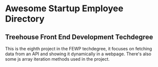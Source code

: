 # Awesome Startup Employee Directory
## Treehouse Front End Development Techdegree

This is the eighth project in the FEWP techdegree, it focuses on fetching data from an API and showing it dynamically in a webpage. There's also some js array iteration methods used in the project.